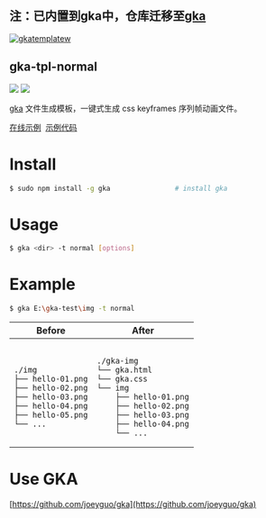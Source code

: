 注：已内置到gka中，仓库迁移至[gka](https://github.com/gkajs/gka)
---

[![gkatemplatew](https://user-images.githubusercontent.com/10385585/28489021-a9cc83aa-6eea-11e7-8c1b-4bb326bb9fe9.png)](https://github.com/joeyguo/gka)

## gka-tpl-normal

<a href="https://www.npmjs.org/package/gka-tpl-normal"><img src="https://img.shields.io/npm/v/gka-tpl-normal.svg?style=flat"></a>
<a href="https://github.com/joeyguo/gka-tpl-normal#license"><img src="https://img.shields.io/badge/license-MIT-blue.svg"></a>

[gka](https://github.com/joeyguo/gka) 文件生成模板，一键式生成 css keyframes 序列帧动画文件。

[在线示例](https://gkajs.github.io/gka-tpl-normal/example/gka.html)  [示例代码](https://github.com/gkajs/gka-tpl-normal/tree/master/example)

# Install

```sh
$ sudo npm install -g gka                # install gka
```

# Usage

```sh
$ gka <dir> -t normal [options]
```

# Example

```sh
$ gka E:\gka-test\img -t normal
```

<table>
    <thead>
        <tr><th>Before</th><th>After</th></tr>
    </thead>
    <tbody>
        <tr>
            <td><pre><code>
./img
├── hello-01.png
├── hello-02.png
├── hello-03.png
├── hello-04.png
├── hello-05.png
└── ...
</code></pre></td>
<td><pre><code>
./gka-img
└── gka.html
└── gka.css
└── img
    ├── hello-01.png
    ├── hello-02.png
    ├── hello-03.png
    ├── hello-04.png
    └── ...
</code></pre></td>
        </tr>
    </tbody>
</table>

# Use GKA

[https://github.com/joeyguo/gka](https://github.com/joeyguo/gka)

